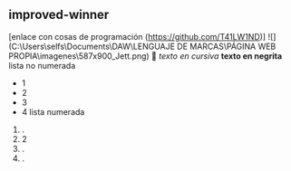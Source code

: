## improved-winner
[enlace con cosas de programación (https://github.com/T41LW1ND)]
![](C:\Users\selfs\Documents\DAW\LENGUAJE DE MARCAS\PÁGINA WEB PROPIA\imagenes\587x900_Jett.png)
🌸
_texto en cursiva_
**texto en negrita**
lista no numerada
- 1 
- 2
- 3
- 4
lista numerada
1. .
2. 2
3. .
4. . 
